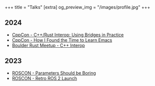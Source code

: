 +++
title = "Talks"
[extra]
og_preview_img = "/images/profile.jpg"
+++

## 2024

- [CppCon - C++/Rust Interop: Using Bridges in Practice](/posts/20240920-cppcon-cpp-rust-interop)
- [CppCon - How I Found the Time to Learn Emacs](/posts/20240918-cppcon-lightingtalk)
- [Boulder Rust Meetup - C++ Interop](/posts/rust-cpp-interop)

## 2023

- [ROSCON - Parameters Should be Boring](/posts/roscon23-parameters)
- [ROSCON - Retro ROS 2 Launch](/posts/xml-launch)

